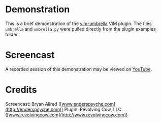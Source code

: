 Demonstration
=============

This is a brief demonstration of the [vim-umbrella](https://github.com/revolvingcow/vim-umbrella) ViM
plugin. The files `umbrella` and `umbrella.py` were pulled directly from the plugin examples folder.

Screencast
==========

A recorded session of this demonstration may be viewed on [YouTube](http://youtu.be/qL_fD8DOfh0).

Credits
=======

Screencast: Bryan Allred ([www.enderspsyche.com](http://enderspsyche.com))
Plugin: Revolving Cow, LLC ([www.revolvingcow.com](http://www.revolvingcow.com))
